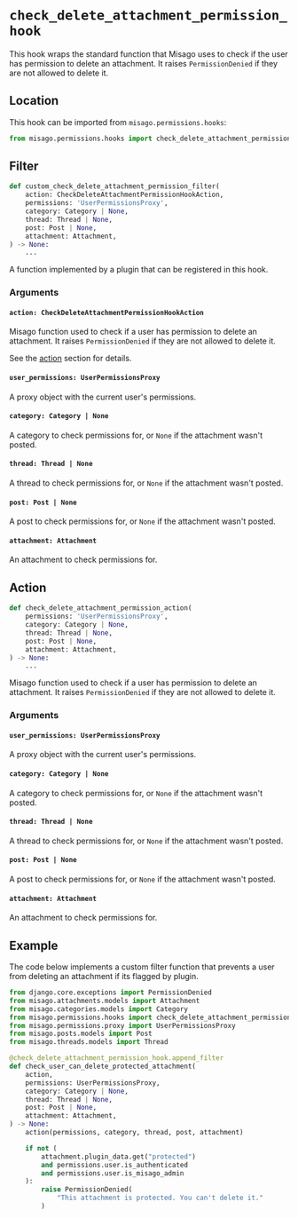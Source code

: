 # `check_delete_attachment_permission_hook`

This hook wraps the standard function that Misago uses to check if the user has permission to delete an attachment. It raises `PermissionDenied` if they are not allowed to delete it.


## Location

This hook can be imported from `misago.permissions.hooks`:

```python
from misago.permissions.hooks import check_delete_attachment_permission_hook
```


## Filter

```python
def custom_check_delete_attachment_permission_filter(
    action: CheckDeleteAttachmentPermissionHookAction,
    permissions: 'UserPermissionsProxy',
    category: Category | None,
    thread: Thread | None,
    post: Post | None,
    attachment: Attachment,
) -> None:
    ...
```

A function implemented by a plugin that can be registered in this hook.


### Arguments

#### `action: CheckDeleteAttachmentPermissionHookAction`

Misago function used to check if a user has permission to delete an attachment. It raises `PermissionDenied` if they are not allowed to delete it.

See the [action](#action) section for details.


#### `user_permissions: UserPermissionsProxy`

A proxy object with the current user's permissions.


#### `category: Category | None`

A category to check permissions for, or `None` if the attachment wasn't posted.


#### `thread: Thread | None`

A thread to check permissions for, or `None` if the attachment wasn't posted.


#### `post: Post | None`

A post to check permissions for, or `None` if the attachment wasn't posted.


#### `attachment: Attachment`

An attachment to check permissions for.


## Action

```python
def check_delete_attachment_permission_action(
    permissions: 'UserPermissionsProxy',
    category: Category | None,
    thread: Thread | None,
    post: Post | None,
    attachment: Attachment,
) -> None:
    ...
```

Misago function used to check if a user has permission to delete an attachment. It raises `PermissionDenied` if they are not allowed to delete it.


### Arguments

#### `user_permissions: UserPermissionsProxy`

A proxy object with the current user's permissions.


#### `category: Category | None`

A category to check permissions for, or `None` if the attachment wasn't posted.


#### `thread: Thread | None`

A thread to check permissions for, or `None` if the attachment wasn't posted.


#### `post: Post | None`

A post to check permissions for, or `None` if the attachment wasn't posted.


#### `attachment: Attachment`

An attachment to check permissions for.


## Example

The code below implements a custom filter function that prevents a user from deleting an attachment if its flagged by plugin.

```python
from django.core.exceptions import PermissionDenied
from misago.attachments.models import Attachment
from misago.categories.models import Category
from misago.permissions.hooks import check_delete_attachment_permission_hook
from misago.permissions.proxy import UserPermissionsProxy
from misago.posts.models import Post
from misago.threads.models import Thread

@check_delete_attachment_permission_hook.append_filter
def check_user_can_delete_protected_attachment(
    action,
    permissions: UserPermissionsProxy,
    category: Category | None,
    thread: Thread | None,
    post: Post | None,
    attachment: Attachment,
) -> None:
    action(permissions, category, thread, post, attachment)

    if not (
        attachment.plugin_data.get("protected")
        and permissions.user.is_authenticated
        and permissions.user.is_misago_admin
    ):
        raise PermissionDenied(
            "This attachment is protected. You can't delete it."
        )
```